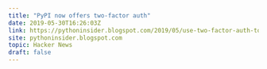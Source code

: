 ```yaml
---
title: "PyPI now offers two-factor auth"
date: 2019-05-30T16:26:03Z
link: https://pythoninsider.blogspot.com/2019/05/use-two-factor-auth-to-improve-your.html?utm_medium=RSS&utm_source=hune
site: pythoninsider.blogspot.com
topic: Hacker News
draft: false
---
```

